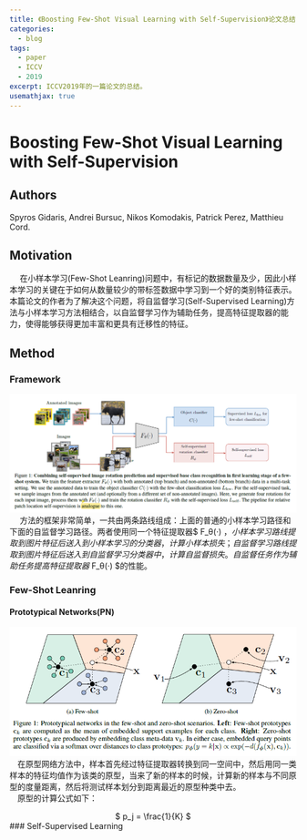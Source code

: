 ```yaml
---
title: 《Boosting Few-Shot Visual Learning with Self-Supervision》论文总结
categories:
  - blog
tags:
  - paper
  - ICCV
  - 2019
excerpt: ICCV2019年的一篇论文的总结。
usemathjax: true
---
```

# Boosting Few-Shot Visual Learning with Self-Supervision

## Authors
Spyros Gidaris, Andrei Bursuc, Nikos Komodakis, Patrick Perez, Matthieu Cord.

## Motivation
&emsp; 在小样本学习(Few-Shot Leanring)问题中，有标记的数据数量及少，因此小样本学习的关键在于如何从数量较少的带标签数据中学习到一个好的类别特征表示。本篇论文的作者为了解决这个问题，将自监督学习(Self-Supervised Learning)方法与小样本学习方法相结合，以自监督学习作为辅助任务，提高特征提取器的能力，使得能够获得更加丰富和更具有迁移性的特征。

## Method
### Framework
![avatar](/assets/images/paper2/framework.png)
&emsp; 方法的框架非常简单，一共由两条路线组成：上面的普通的小样本学习路径和下面的自监督学习路径。两者使用同一个特征提取器$ F_θ(·) $，小样本学习路线提取到图片特征后送入到小样本学习的分类器，计算小样本损失；自监督学习路线提取到图片特征后送入到自监督学习分类器中，计算自监督损失。自监督任务作为辅助任务提高特征提取器$ F_θ(·) $的性能。
### Few-Shot Leanring
#### Prototypical Networks(PN)
![avatar](/assets/images/paper2/pn.png)
&emsp;在原型网络方法中，样本首先经过特征提取器转换到同一空间中，然后用同一类样本的特征均值作为该类的原型，当来了新的样本的时候，计算新的样本与不同原型的度量距离，然后将测试样本划分到距离最近的原型种类中去。  
&emsp;原型的计算公式如下：
<center>$ p_j = \frac{1}{K} $</center>
### Self-Supervised Learning
